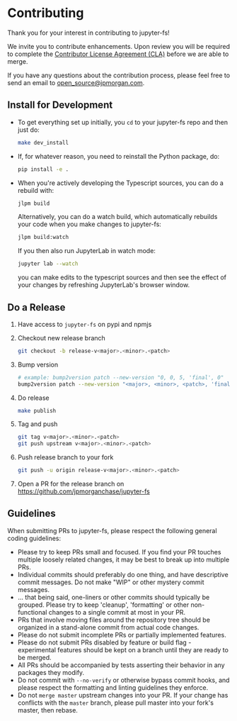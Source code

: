 # Contributing

Thank you for your interest in contributing to jupyter-fs!

We invite you to contribute enhancements. Upon review you will be required to complete the [Contributor License Agreement (CLA)](https://github.com/jpmorganchase/cla) before we are able to merge.

If you have any questions about the contribution process, please feel free to send an email to [open_source@jpmorgan.com](mailto:open_source@jpmorgan.com).

## Install for Development

- To get everything set up initially, you `cd` to your jupyter-fs repo and then just do:

    ```bash
    make dev_install
    ```

- If, for whatever reason, you need to reinstall the Python package, do:

    ```bash
    pip install -e .
    ```

- When you're actively developing the Typescript sources, you can do a rebuild with:

    ```bash
    jlpm build
    ```

    Alternatively, you can do a watch build, which automatically rebuilds your code when you make changes to jupyter-fs:

    ```bash
    jlpm build:watch
    ```

    If you then also run JupyterLab in watch mode:

    ```bash
    jupyter lab --watch
    ```

    you can make edits to the typescript sources and then see the effect of your changes by refreshing JupyterLab's browser window.

## Do a Release

1. Have access to `jupyter-fs` on pypi and npmjs

2. Checkout new release branch

    ```bash
    git checkout -b release-v<major>.<minor>.<patch>
    ```

3. Bump version

    ```bash
    # example: bump2version patch --new-version "0, 0, 5, 'final', 0"
    bump2version patch --new-version "<major>, <minor>, <patch>, 'final', 0"
    ```

4. Do release

    ```bash
    make publish
    ```

5. Tag and push

    ```bash
    git tag v<major>.<minor>.<patch>
    git push upstream v<major>.<minor>.<patch>
    ```

6. Push release branch to your fork

    ```bash
    git push -u origin release-v<major>.<minor>.<patch>
    ```

7. Open a PR for the release branch on https://github.com/jpmorganchase/jupyter-fs

## Guidelines

When submitting PRs to jupyter-fs, please respect the following general
coding guidelines:

* Please try to keep PRs small and focused.  If you find your PR touches multiple loosely related changes, it may be best to break up into multiple PRs.
* Individual commits should preferably do one thing, and have descriptive commit messages.  Do not make "WIP" or other mystery commit messages.
* ... that being said, one-liners or other commits should typically be grouped.  Please try to keep 'cleanup', 'formatting' or other non-functional changes to a single commit at most in your PR.
* PRs that involve moving files around the repository tree should be organized in a stand-alone commit from actual code changes.
* Please do not submit incomplete PRs or partially implemented features.
* Please do not submit PRs disabled by feature or build flag - experimental features should be kept on a branch until they are ready to be merged.
* All PRs should be accompanied by tests asserting their behavior in any packages they modify.
* Do not commit with `--no-verify` or otherwise bypass commit hooks, and please respect the formatting and linting guidelines they enforce.
* Do not `merge master` upstream changes into your PR.  If your change has conflicts with the `master` branch, please pull master into your fork's master, then rebase.

